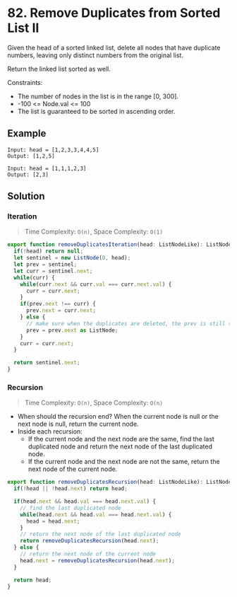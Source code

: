 # 82. Remove Duplicates from Sorted List II

Given the head of a sorted linked list, delete all nodes that have duplicate numbers, leaving only distinct numbers from the original list. 

Return the linked list sorted as well.

Constraints:

* The number of nodes in the list is in the range [0, 300].
* -100 <= Node.val <= 100
* The list is guaranteed to be sorted in ascending order.

## Example

```
Input: head = [1,2,3,3,4,4,5]
Output: [1,2,5]
```

```
Input: head = [1,1,1,2,3]
Output: [2,3]
```

## Solution

### Iteration
> Time Complexity: `O(n)`, Space Complexity: `O(1)`

```ts
export function removeDuplicatesIteration(head: ListNodeLike): ListNodeLike {
  if(!head) return null;
  let sentinel = new ListNode(0, head);
  let prev = sentinel;
  let curr = sentinel.next;
  while(curr) {
    while(curr.next && curr.val === curr.next.val) {
      curr = curr.next;
    }
    if(prev.next !== curr) {
      prev.next = curr.next;
    } else {
      // make sure when the duplicates are deleted, the prev is still the same
      prev = prev.next as ListNode;
    }
    curr = curr.next;
  }

  return sentinel.next;
}
```

### Recursion
> Time Complexity: `O(n)`, Space Complexity: `O(n)`

* When should the recursion end? When the current node is null or the next node is null, return the current node.
* Inside each recursion: 
  * If the current node and the next node are the same, find the last duplicated node and return the next node of the last duplicated node.
  * If the current node and the next node are not the same, return the next node of the current node.

```ts
export function removeDuplicatesRecursion(head: ListNodeLike): ListNodeLike {
  if(!head || !head.next) return head;

  if(head.next && head.val === head.next.val) {
    // find the last duplicated node
    while(head.next && head.val === head.next.val) {
      head = head.next;
    }
    // return the next node of the last duplicated node
    return removeDuplicatesRecursion(head.next);
  } else {
    // return the next node of the current node
    head.next = removeDuplicatesRecursion(head.next);
  }

  return head;
}
```








